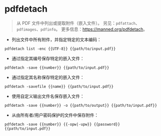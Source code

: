 # pdfdetach

> 从 PDF 文件中列出或提取附件（嵌入文件）。
> 另见：`pdfattach`、`pdfimages`、`pdfinfo`。
> 更多信息：<https://manned.org/pdfdetach>。

- 列出文件中所有附件，并指定特定的文本编码：

`pdfdetach list -enc {{UTF-8}} {{path/to/input.pdf}}`

- 通过指定其编号保存特定的嵌入文件：

`pdfdetach -save {{number}} {{path/to/input.pdf}}`

- 通过指定其名称保存特定的嵌入文件：

`pdfdetach -savefile {{name}} {{path/to/input.pdf}}`

- 使用自定义输出文件名保存嵌入文件：

`pdfdetach -save {{number}} -o {{path/to/output}} {{path/to/input.pdf}}`

- 从由所有者/用户密码保护的文件中保存附件：

`pdfdetach -save {{number}} {{-opw|-upw}} {{password}} {{path/to/input.pdf}}`